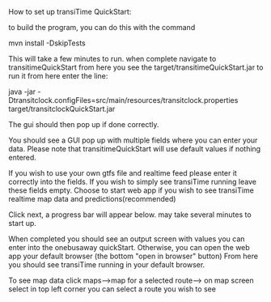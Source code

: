 How to set up transiTime QuickStart:

to build the program, you can do this with the command

mvn install -DskipTests

This will take a few minutes to run. when complete navigate to
transitimeQuickStart
from here you see the target/transitimeQuickStart.jar to run it from here enter the line:


java -jar -Dtransitclock.configFiles=src/main/resources/transitclock.properties target/transitclockQuickStart.jar

The gui should then pop up if done correctly.

You should see a GUI pop up with multiple fields where you can enter your data. Please note that transitimeQuickStart will use default values if nothing entered.

If you wish to use your own gtfs file and realtime feed please enter it correctly into the fields. If you wish to simply see transiTime running leave these fields empty. Choose to start web app if you wish to see transiTime realtime map data and predictions(recommended)

Click next, a progress bar will appear below. may take several minutes to start up.

When completed you should see an output screen with values you can enter into the onebusaway quickStart. Otherwise, you can open the web app your default browser (the bottom "open in browser" button) From here you should see transiTime running in your default browser.

To see map data click maps-->map for a selected route--> on map screen select in top left corner you can select a route you wish to see
